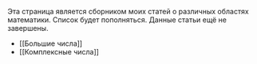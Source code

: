 Эта страница является сборником моих статей о различных областях математики. Список будет пополняться. Данные статьи ещё не завершены.
- [[Большие числа]]
- [[Комплексные числа]]
